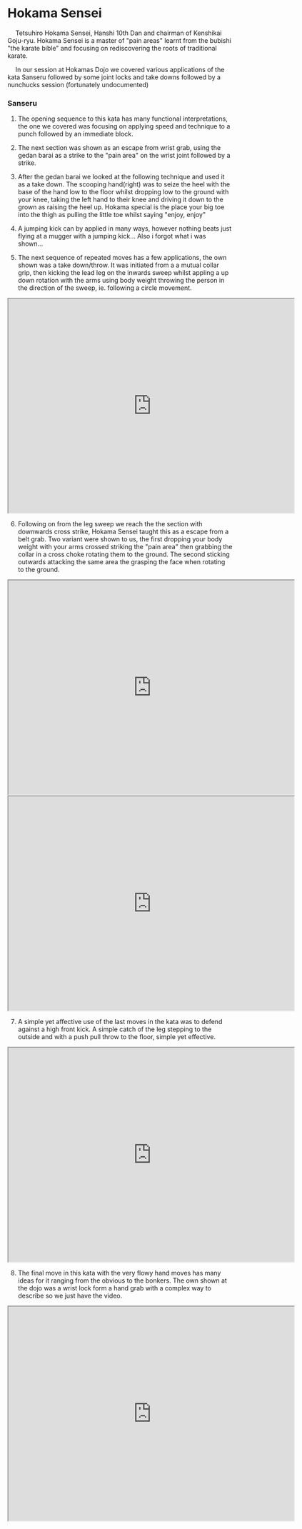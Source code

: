 # Hokama Sensei

 &emsp; Tetsuhiro Hokama Sensei, Hanshi 10th Dan and chairman of Kenshikai Goju-ryu. Hokama Sensei is a master of "pain areas" learnt from the bubishi "the karate bible" and focusing on rediscovering the roots of traditional karate.

 &emsp; In our session at Hokamas Dojo we covered various applications of the kata Sanseru followed by some joint locks and take downs followed by a nunchucks session (fortunately undocumented) 

 ### Sanseru 

 1) The opening sequence to this kata has many functional interpretations, the one we covered was focusing on applying speed and technique to a punch followed by an immediate block.

 2) The next section was shown as an escape from wrist grab, using the gedan barai as a strike to the "pain area" on the wrist joint followed by a strike.   

 3) After the gedan barai we looked at the following technique and used it as a take down. The scooping hand(right) was to seize the heel with the base of the hand low to the floor whilst dropping low to the ground with your knee, taking the left hand to their knee and driving it down to the grown as raising the heel up. Hokama special is the place your big toe into the thigh as pulling the little toe whilst saying "enjoy, enjoy"

 4) A jumping kick can by applied in many ways, however nothing beats just flying at a mugger with a jumping kick... Also i forgot what i was shown...

 5) The next sequence of repeated moves has a few applications, the own shown was a take down/throw. It was initiated from a a mutual collar grip, then kicking the lead leg on the inwards sweep whilst appling a up down rotation with the arms using body weight throwing the person in the direction of the sweep, ie. following a circle movement.

 <iframe src="https://drive.google.com/file/d/1N2052bMysMe8084A0ojbrlUosTLFNhcR/preview" width="640" height="480" allow="autoplay"></iframe>


 6) Following on from the leg sweep we reach the the section with downwards cross strike, Hokama Sensei taught this as a escape from a belt grab. Two variant were shown to us, the first dropping your body weight with your arms crossed striking the "pain area" then grabbing the collar in a cross choke rotating them to the ground. The second sticking outwards attacking the same area the grasping the face when rotating to the ground.

 <iframe src="https://drive.google.com/file/d/1gS8dItaolehLh9P5gUp0DSzc-CqR8zWw/preview" width="640" height="480" allow="autoplay"></iframe>
 <br>
 <iframe src="https://drive.google.com/file/d/1N2052bMysMe8084A0ojbrlUosTLFNhcR/preview" width="640" height="480" allow="autoplay"></iframe>

 7) A simple yet affective use of the last moves in the kata was to defend against a high front kick. A simple catch of the leg stepping to the outside and with a push pull throw to the floor, simple yet effective.

 <iframe src="https://drive.google.com/file/d/1fddyJD2d9XvH5LkrQdpRtmD3d7wltDPq/preview" width="640" height="480" allow="autoplay"></iframe>


 8) The final move in this kata with the very flowy hand moves has many ideas for it ranging from the obvious to the bonkers. The own shown at the dojo was a wrist lock form a hand grab with a complex way to describe so we just have the video. 

 <iframe src="https://drive.google.com/file/d/1B7Boid7WnsAgzcYCkkacWxvISlVk63OX/preview" width="640" height="480" allow="autoplay"></iframe>